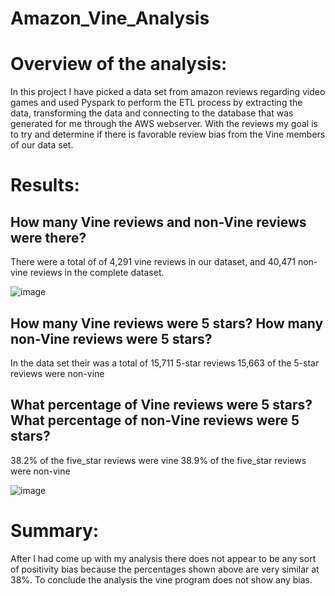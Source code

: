 # Amazon_Vine_Analysis
# Overview of the analysis:
In this project I have picked a data set from amazon reviews regarding video games and used Pyspark to perform the ETL process by extracting the data, transforming the data and connecting to the database that was generated for me through the AWS webserver. With the reviews my goal is to try and determine if there is favorable review bias from the Vine members of our data set.
# Results:

## How many Vine reviews and non-Vine reviews were there?

There were a total of of 4,291 vine reviews in our dataset, and 40,471 non-vine reviews in the complete dataset.

![image](https://user-images.githubusercontent.com/86137857/137833382-caca0fdb-2451-4dbc-9d38-7063cdcb35da.png)

## How many Vine reviews were 5 stars? How many non-Vine reviews were 5 stars?

In the data set their was a total of 15,711 5-star reviews
15,663 of the 5-star reviews were non-vine

## What percentage of Vine reviews were 5 stars? What percentage of non-Vine reviews were 5 stars?

38.2% of the five_star reviews were vine
38.9% of the five_star reviews were non-vine

![image](https://user-images.githubusercontent.com/86137857/137833650-b7f560f5-b654-4c1d-a9e7-b3d46ce6385d.png)

# Summary:
After I had come up with my analysis there does not appear to be any sort of positivity bias because the percentages shown above are very similar at 38%. To conclude the analysis the vine program does not show any bias.

